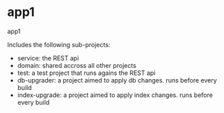 # app1
app1

Includes the following sub-projects:
- service: the REST api
- domain: shared accross all other projects
- test: a test project that runs agains the REST api
- db-upgrader: a project aimed to apply db changes. runs before every build
- index-upgrade: a project aimed to apply index changes. runs before every build
 
